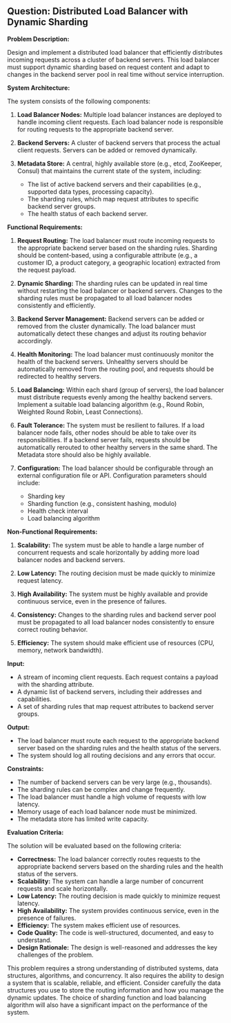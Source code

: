 ## Question: Distributed Load Balancer with Dynamic Sharding

**Problem Description:**

Design and implement a distributed load balancer that efficiently distributes incoming requests across a cluster of backend servers. This load balancer must support dynamic sharding based on request content and adapt to changes in the backend server pool in real time without service interruption.

**System Architecture:**

The system consists of the following components:

1.  **Load Balancer Nodes:** Multiple load balancer instances are deployed to handle incoming client requests. Each load balancer node is responsible for routing requests to the appropriate backend server.

2.  **Backend Servers:** A cluster of backend servers that process the actual client requests. Servers can be added or removed dynamically.

3.  **Metadata Store:** A central, highly available store (e.g., etcd, ZooKeeper, Consul) that maintains the current state of the system, including:

    *   The list of active backend servers and their capabilities (e.g., supported data types, processing capacity).
    *   The sharding rules, which map request attributes to specific backend server groups.
    *   The health status of each backend server.

**Functional Requirements:**

1.  **Request Routing:** The load balancer must route incoming requests to the appropriate backend server based on the sharding rules. Sharding should be content-based, using a configurable attribute (e.g., a customer ID, a product category, a geographic location) extracted from the request payload.

2.  **Dynamic Sharding:** The sharding rules can be updated in real time without restarting the load balancer or backend servers. Changes to the sharding rules must be propagated to all load balancer nodes consistently and efficiently.

3.  **Backend Server Management:** Backend servers can be added or removed from the cluster dynamically. The load balancer must automatically detect these changes and adjust its routing behavior accordingly.

4.  **Health Monitoring:** The load balancer must continuously monitor the health of the backend servers. Unhealthy servers should be automatically removed from the routing pool, and requests should be redirected to healthy servers.

5.  **Load Balancing:** Within each shard (group of servers), the load balancer must distribute requests evenly among the healthy backend servers. Implement a suitable load balancing algorithm (e.g., Round Robin, Weighted Round Robin, Least Connections).

6.  **Fault Tolerance:** The system must be resilient to failures. If a load balancer node fails, other nodes should be able to take over its responsibilities. If a backend server fails, requests should be automatically rerouted to other healthy servers in the same shard. The Metadata store should also be highly available.

7.  **Configuration:** The load balancer should be configurable through an external configuration file or API. Configuration parameters should include:
    * Sharding key
    * Sharding function (e.g., consistent hashing, modulo)
    * Health check interval
    * Load balancing algorithm

**Non-Functional Requirements:**

1.  **Scalability:** The system must be able to handle a large number of concurrent requests and scale horizontally by adding more load balancer nodes and backend servers.

2.  **Low Latency:** The routing decision must be made quickly to minimize request latency.

3.  **High Availability:** The system must be highly available and provide continuous service, even in the presence of failures.

4.  **Consistency:** Changes to the sharding rules and backend server pool must be propagated to all load balancer nodes consistently to ensure correct routing behavior.

5.  **Efficiency:** The system should make efficient use of resources (CPU, memory, network bandwidth).

**Input:**

*   A stream of incoming client requests. Each request contains a payload with the sharding attribute.
*   A dynamic list of backend servers, including their addresses and capabilities.
*   A set of sharding rules that map request attributes to backend server groups.

**Output:**

*   The load balancer must route each request to the appropriate backend server based on the sharding rules and the health status of the servers.
*   The system should log all routing decisions and any errors that occur.

**Constraints:**

*   The number of backend servers can be very large (e.g., thousands).
*   The sharding rules can be complex and change frequently.
*   The load balancer must handle a high volume of requests with low latency.
*   Memory usage of each load balancer node must be minimized.
*   The metadata store has limited write capacity.

**Evaluation Criteria:**

The solution will be evaluated based on the following criteria:

*   **Correctness:** The load balancer correctly routes requests to the appropriate backend servers based on the sharding rules and the health status of the servers.
*   **Scalability:** The system can handle a large number of concurrent requests and scale horizontally.
*   **Low Latency:** The routing decision is made quickly to minimize request latency.
*   **High Availability:** The system provides continuous service, even in the presence of failures.
*   **Efficiency:** The system makes efficient use of resources.
*   **Code Quality:** The code is well-structured, documented, and easy to understand.
*   **Design Rationale:** The design is well-reasoned and addresses the key challenges of the problem.

This problem requires a strong understanding of distributed systems, data structures, algorithms, and concurrency. It also requires the ability to design a system that is scalable, reliable, and efficient. Consider carefully the data structures you use to store the routing information and how you manage the dynamic updates. The choice of sharding function and load balancing algorithm will also have a significant impact on the performance of the system.
